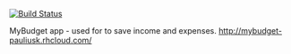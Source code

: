 [![Build Status](https://travis-ci.org/Lezas/myBudget.svg?branch=master)](https://travis-ci.org/Lezas/myBudget)

MyBudget app - used for to save income and expenses. 
http://mybudget-pauliusk.rhcloud.com/
